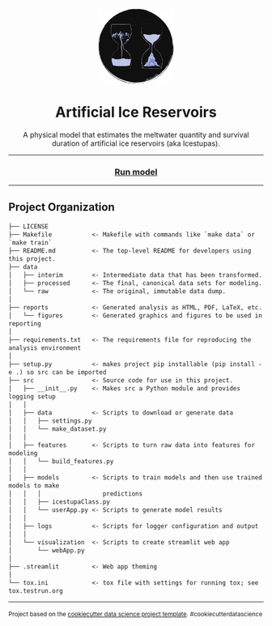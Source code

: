 <p align="center">
<a href="url"><img align="center" alt="screen recorder" src="https://github.com/Gayashiva/air_model/blob/dev/src/web/logos/AIR_logo_circle.png" align="left" height="148" width="148" ></a>
</a>
</p>
<p align="center">
<h1 align="center">Artificial Ice Reservoirs</h1>
</p>
<p align="center"> A physical model that estimates the meltwater quantity and survival duration of artificial ice reservoirs (aka Icestupas). </p>

---

<h3 align="center">
   <a href="https://share.streamlit.io/gayashiva/air_model/src/web/app.py">Run model</a> 
</h3>

---

## Project Organization

    ├── LICENSE
    ├── Makefile           <- Makefile with commands like `make data` or `make train`
    ├── README.md          <- The top-level README for developers using this project.
    ├── data
    │   ├── interim        <- Intermediate data that has been transformed.
    │   ├── processed      <- The final, canonical data sets for modeling.
    │   └── raw            <- The original, immutable data dump.
    │
    ├── reports            <- Generated analysis as HTML, PDF, LaTeX, etc.
    │   └── figures        <- Generated graphics and figures to be used in reporting
    │
    ├── requirements.txt   <- The requirements file for reproducing the analysis environment
    │
    ├── setup.py           <- makes project pip installable (pip install -e .) so src can be imported
    ├── src                <- Source code for use in this project.
    │   ├── __init__.py    <- Makes src a Python module and provides logging setup
    │   │
    │   ├── data           <- Scripts to download or generate data
    │   │   ├── settings.py
    │   │   └── make_dataset.py
    │   │
    │   ├── features       <- Scripts to turn raw data into features for modeling
    │   │   └── build_features.py
    │   │
    │   ├── models         <- Scripts to train models and then use trained models to make
    │   │   │                 predictions
    │   │   ├── icestupaClass.py
    │   │   └── userApp.py <- Scripts to generate model results
    │   │
    │   ├── logs           <- Scripts for logger configuration and output
    │   │
    │   └── visualization  <- Scripts to create streamlit web app
    │       └── webApp.py
    │
    ├── .streamlit         <- Web app theming
    │
    └── tox.ini            <- tox file with settings for running tox; see tox.testrun.org

---

<p><small>Project based on the <a target="_blank" href="https://drivendata.github.io/cookiecutter-data-science/">cookiecutter data science project template</a>. #cookiecutterdatascience</small></p>
